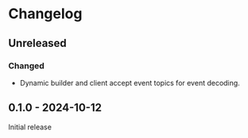 # Changelog

## Unreleased

### Changed

- Dynamic builder and client accept event topics for event decoding.

## 0.1.0 - 2024-10-12

Initial release
